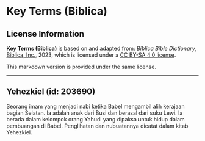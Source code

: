 # Key Terms (Biblica)

## License Information

**Key Terms (Biblica)** is based on and adapted from: _Biblica Bible Dictionary_, [Biblica, Inc.](https://www.biblica.com/), 2023, which is licensed under a [CC BY-SA 4.0 license](https://creativecommons.org/licenses/by-sa/4.0/legalcode.en).

This markdown version is provided under the same license.



--------------------------------

## Yehezkiel (id: 203690)

Seorang imam yang menjadi nabi ketika Babel mengambil alih kerajaan bagian Selatan. Ia adalah anak dari Busi dan berasal dari suku Lewi. Ia berada dalam kelompok orang Yahudi yang dipaksa untuk hidup dalam pembuangan di Babel. Penglihatan dan nubuatannya dicatat dalam kitab Yehezkiel.


